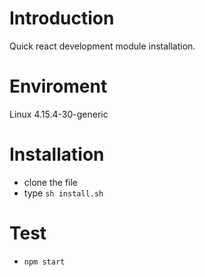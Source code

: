 # Introduction
Quick react development module installation.

# Enviroment
Linux 4.15.4-30-generic


# Installation
+ clone the file
+ type `sh install.sh`

# Test
+ `npm start`



